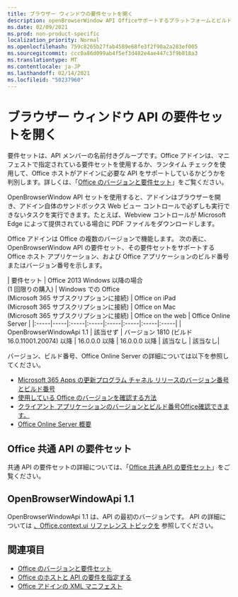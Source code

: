 ```yaml
---
title: ブラウザー ウィンドウの要件セットを開く
description: openBrowserWindow API Officeサポートするプラットフォームとビルドを指定します。
ms.date: 02/09/2021
ms.prod: non-product-specific
localization_priority: Normal
ms.openlocfilehash: 759c8265b27fab4589e68fe3f2f90a2a283ef005
ms.sourcegitcommit: ccc0a86d099ab4f5ef3d482e4ae447c3f9b818a3
ms.translationtype: MT
ms.contentlocale: ja-JP
ms.lasthandoff: 02/14/2021
ms.locfileid: "50237960"
---
```

# <a name="open-browser-window-api-requirement-sets"></a>ブラウザー ウィンドウ API の要件セットを開く

要件セットは、API メンバーの名前付きグループです。Office アドインは、マニフェストで指定されている要件セットを使用するか、ランタイム チェックを使用して、Office ホストがアドインに必要な API をサポートしているかどうかを判別します。詳しくは、「[Office のバージョンと要件セット](../../develop/office-versions-and-requirement-sets.md)」をご覧ください。

OpenBrowserWindow API セットを使用すると、アドインはブラウザーを開き、アドイン自体のサンドボックス Web ビュー コントロールで必ずしも実行できないタスクを実行できます。たとえば、Webview コントロールが Microsoft Edge によって提供されている場合に PDF ファイルをダウンロードします。

Office アドインは Office の複数のバージョンで機能します。 次の表に、OpenBrowserWindow API の要件セット、その要件セットをサポートする Office ホスト アプリケーション、および Office アプリケーションのビルド番号またはバージョン番号を示します。

|  要件セット  | Office 2013 Windows 以降の場合<br>(1 回限りの購入) | Windows での Office<br>(Microsoft 365 サブスクリプションに接続) |  Office on iPad<br>(Microsoft 365 サブスクリプションに接続)  |  Office on Mac<br>(Microsoft 365 サブスクリプションに接続)  | Office on the web  |  Office Online Server  |
|:-----|-----|:-----|:-----|:-----|:-----|:-----|:-----|
| OpenBrowserWindowApi 1.1  | 該当せず | バージョン 1810 (ビルド 16.0.11001.20074) 以降 | 16.0.0.0 以降 | 16.0.0.0 以降 | 該当なし | 該当なし|

バージョン、ビルド番号、Office Online Server の詳細については以下を参照してください。

- [Microsoft 365 Apps の更新プログラム チャネル リリースのバージョン番号とビルド番号](/officeupdates/update-history-microsoft365-apps-by-date)
- [使用している Office のバージョンを確認する方法](https://support.office.com/article/What-version-of-Office-am-I-using-932788b8-a3ce-44bf-bb09-e334518b8b19)
- [クライアント アプリケーションのバージョンとビルド番号Office確認できます。](https://support.office.com/article/version-and-build-numbers-of-update-channel-releases-ae942449-1fca-4484-898b-a933ea23def7)
- [Office Online Server 概要](/officeonlineserver/office-online-server-overview)

## <a name="office-common-api-requirement-sets"></a>Office 共通 API の要件セット

共通 API の要件セットの詳細については、「[Office 共通 API の要件セット](office-add-in-requirement-sets.md)」をご覧ください。

## <a name="openbrowserwindowapi-11"></a>OpenBrowserWindowApi 1.1

OpenBrowserWindowApi 1.1 は、API の最初のバージョンです。 API の詳細については [、Office.context.ui リファレンス トピックを](/javascript/api/office/office.context#ui) 参照してください。

## <a name="see-also"></a>関連項目

- [Office のバージョンと要件セット](../../develop/office-versions-and-requirement-sets.md)
- [Office のホストと API の要件を指定する](../../develop/specify-office-hosts-and-api-requirements.md)
- [Office アドインの XML マニフェスト](../../develop/add-in-manifests.md)
